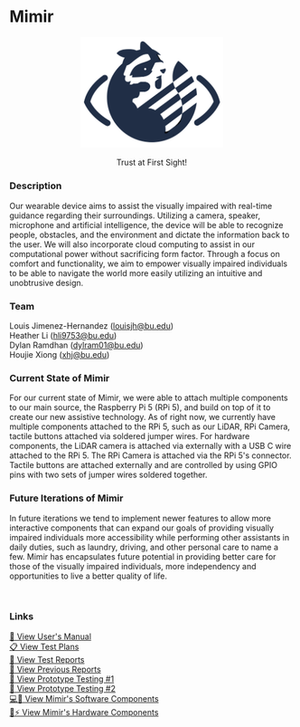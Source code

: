 # Mimir

<p align="center">
<img src="./README-files/Mimir_logo.png" width="50%">
</p>

<p align="center">
Trust at First Sight!
</p>

### Description
Our wearable device aims to assist the visually impaired with real-time guidance
regarding their surroundings. Utilizing a camera, speaker, microphone and artificial intelligence, the device will be able to recognize people, obstacles, and the environment and dictate the information back to the user. We will also incorporate cloud computing to assist in our computational power without sacrificing form factor. Through a focus on comfort and functionality, we aim to empower visually impaired individuals to be able to navigate the world more easily utilizing an intuitive and unobtrusive design. <br>

### Team
Louis Jimenez-Hernandez (louisjh@bu.edu) <br>
Heather Li (hli9753@bu.edu) <br>
Dylan Ramdhan (dylram01@bu.edu) <br>
Houjie Xiong (xhj@bu.edu) <br>


### Current State of Mimir
For our current state of Mimir, we were able to attach multiple components to our main source, the Raspberry Pi 5 (RPi 5), and build on top of it to create our new assistive technology. As of right now, we currently have multiple components attached to the RPi 5, such as our LiDAR, RPi Camera, tactile buttons attached via soldered jumper wires. For hardware components, the LiDAR camera is attached via externally with a USB C wire attached to the RPi 5. The RPi Camera is attached via the RPi 5's connector. Tactile buttons are attached externally and are controlled by using GPIO pins with two sets of jumper wires soldered together. <br>


### Future Iterations of Mimir
In future iterations we tend to implement newer features to allow more interactive components that can expand our goals of providing visually impaired individuals more accessibility while performing other assistants in daily duties, such as laundry, driving, and other personal care to name a few. Mimir has encapsulates future potential in providing better care for those of the visually impaired individuals, more independency and opportunities to live a better quality of life. <br>

<br>

### Links
[📄 View User's Manual](./PreviousReports/Users-Manual.pdf) <br>
[📋 View Test Plans](./PreviousReports/PDRRWrittenReport.pdf) <br>
[📑 View Test Reports](./README-files/Test-Report.pdf) <br>
[📑 View Previous Reports](./PreviousReports/) <br>
[🔬 View Prototype Testing #1](./PreviousReports/PrototypeReport-1.pdf) <br>
[🔬 View Prototype Testing #2](./PreviousReports/PrototypeReport-2.pdf) <br>
[💻👾 View Mimir's Software Components](./README-files/README_SOFTWARE.md) <br>
[🔌⚡️ View Mimir's Hardware Components](./README-files/README_HARDWARE.md)